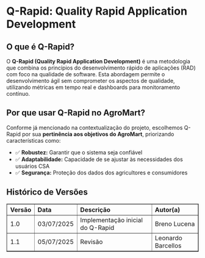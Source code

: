 # Q-Rapid: Quality Rapid Application Development

## O que é Q-Rapid?

O **Q-Rapid (Quality Rapid Application Development)** é uma metodologia que combina os princípios do desenvolvimento rápido de aplicações (RAD) com foco na qualidade de software. Esta abordagem permite o desenvolvimento ágil sem comprometer os aspectos de qualidade, utilizando métricas em tempo real e dashboards para monitoramento contínuo.

## Por que usar Q-Rapid no AgroMart?

Conforme já mencionado na contextualização do projeto, escolhemos Q-Rapid por sua **pertinência aos objetivos do AgroMart**, priorizando características como:

- ✅ **Robustez:** Garantir que o sistema seja confiável
- ✅ **Adaptabilidade:** Capacidade de se ajustar às necessidades dos usuários CSA
- ✅ **Segurança:** Proteção dos dados dos agricultores e consumidores

## Histórico de Versões
<table border="1" style="width:100%; border-collapse: collapse; text-align: left;">
  <thead>
    <tr>
      <th>Versão</th>
      <th>Data</th>
      <th>Descrição</th>
      <th>Autor(a)</th>
    </tr>
  </thead>
  <tbody>
    <tr>
      <td>1.0</td>
      <td>03/07/2025</td>
      <td>Implementação inicial do Q-Rapid</td>
      <td>Breno Lucena</td>
    </tr>
    <tr>
      <td>1.1</td>
      <td>05/07/2025</td>
      <td>Revisão</td>
      <td>Leonardo Barcellos</td>
    </tr>
  </tbody>
</table>

